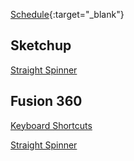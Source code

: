 
[Schedule](Schedule.md){:target="_blank"}

## Sketchup

[Straight Spinner](Sketchup-Straight-Spinner.md)
## Fusion 360

[Keyboard Shortcuts](Shortcuts.pdf)

[Straight Spinner](Straight-Spinner.md)
